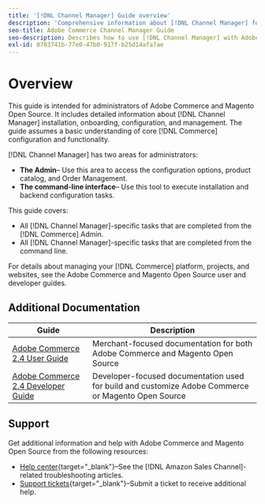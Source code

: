 ```yaml
---
title: '[!DNL Channel Manager] Guide overview'
description: 'Comprehensive information about [!DNL Channel Manager] for Adobe Commerce and Magento Open Source administrators, including installation and onboarding.'
seo-title: Adobe Commerce Channel Manager Guide
seo-description: Describes how to use [!DNL Channel Manager] with Adobe Commerce or Magento Open Source.
exl-id: 0703741b-77e0-47b0-917f-b25d14afa7ae
---
```


# Overview

This guide is intended for administrators of Adobe Commerce and Magento Open Source. It includes detailed information about [!DNL Channel Manager] installation, onboarding, configuration, and management. The guide assumes a basic understanding of core [!DNL Commerce] configuration and functionality.

[!DNL Channel Manager] has two areas for administrators:

* **The Admin**– Use this area to access the configuration options, product catalog, and Order Management.
* **The command-line interface**– Use this tool to execute installation and backend configuration tasks.

This guide covers:

* All [!DNL Channel Manager]-specific tasks that are completed from the [!DNL Commerce] Admin.
* All [!DNL Channel Manager]-specific tasks that are completed from the command line.

For details about managing your [!DNL Commerce] platform, projects, and websites, see the Adobe Commerce and Magento Open Source user and developer guides.

## Additional Documentation

| Guide                                                                | Description                                                                                        |
|----------------------------------------------------------------------|----------------------------------------------------------------------------------------------------|
| [Adobe Commerce 2.4 User Guide](https://docs.magento.com/user-guide) | Merchant-focused documentation for both Adobe Commerce and Magento Open Source                     |
| [Adobe Commerce 2.4 Developer Guide](https://devdocs.magento.com)    | Developer-focused documentation used for build and customize Adobe Commerce or Magento Open Source |

## Support

Get additional information and help with Adobe Commerce and Magento Open Source from the following resources:

* [Help center](https://support.magento.com/hc/en-us){target="_blank"}–See the [!DNL Amazon Sales Channel]-related troubleshooting articles.
* [Support tickets](https://support.magento.com/hc/en-us/articles/360000913794#submit-ticket){target="_blank"}–Submit a ticket to receive additional help.
